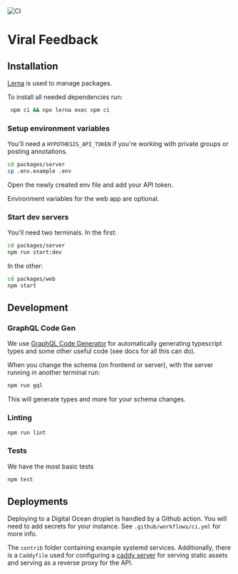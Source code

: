 ![CI](https://github.com/ViralFeedback/ViralFeedback/workflows/CI/badge.svg)

# Viral Feedback

## Installation

[Lerna](https://github.com/lerna/lerna) is used to manage packages.

To install all needed dependencies run:

```sh
 npm ci && npx lerna exec npm ci
```

### Setup environment variables

You'll need a `HYPOTHESIS_API_TOKEN` if you're working with private groups or posting annotations.

```sh
cd packages/server
cp .env.example .env
```

Open the newly created env file and add your API token.

Environment variables for the web app are optional.

### Start dev servers

You'll need two terminals. In the first:

```sh
cd packages/server
npm run start:dev
```

In the other:

```sh
cd packages/web
npm start
```

## Development

### GraphQL Code Gen

We use [GraphQL Code Generator](https://graphql-code-generator.com/) for automatically generating typescript types and some other useful code (see docs for all this can do).

When you change the schema (on frontend or server), with the server running in another terminal run:

```sh
npm run gql
```

This will generate types and more for your schema changes.

### Linting

```sh
npm run lint
```

### Tests

We have the most basic tests

```sh
npm test
```

## Deployments

Deploying to a Digital Ocean droplet is handled by a Github action. You will need to add secrets for your instance. See `.github/workflows/ci.yml` for more info.

The `contrib` folder containing example systemd services. Additionally, there is a `Caddyfile` used for configuring a [caddy server](https://caddyserver.com/) for serving static assets and serving as a reverse proxy for the API.
